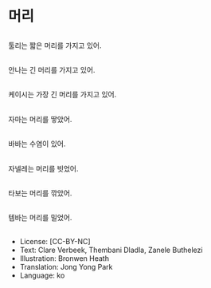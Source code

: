 # 머리

##
툴리는 짧은 머리를 가지고 있어.

##
안나는 긴 머리를 가지고 있어.

##
케이시는 가장 긴 머리를 가지고 있어.

##
자마는 머리를 땋았어.

##
바바는 수염이 있어.

##
자넬레는 머리를 빗었어.

##
타보는 머리를 깎았어.

##
템바는 머리를 밀었어.

##
* License: [CC-BY-NC]
* Text: Clare Verbeek, Thembani Dladla, Zanele Buthelezi
* Illustration: Bronwen Heath
* Translation: Jong Yong Park
* Language: ko
